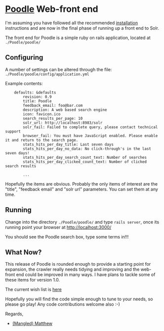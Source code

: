 [Poodle](../index.html) Web-front end
======================================

I'm assuming you have followed all the recommended [installation](../file.INSTALLATION.html) instructions and are now in the final phase of running up a front end to Solr.

The front end for Poodle is a simple ruby on rails application, located at `./Poodle/poodle/`

Configuring
-----------

A number of settings can be altered through the file: `./Poodle/poodle/config/application.yml`

Example contents:

        defaults: &defaults
            revision: 0.9
            title: Poodle
            feedback_email: foo@bar.com
            description: A web based search engine
            icon: favicon.ico
            search_results_per_page: 10
            solr_url: http://localhost:8983/solr
            solr_fail: Failed to complete query, please contact technical support
            browser_fail: You must have JavaScript enabled. Please enable it and return to the search page.
            stats_hits_per_day_title: Last seven days
            stats_hits_per_day_no_data: No click-through's in the last seven days!
            stats_hits_per_day_search_count_text: Number of searches
            stats_hits_per_day_clicked_count_text: Number of clicked search results
        
            ...

Hopefully the items are obvious. Probably the only items of interest are the "title", "feedback email" and "solr url" parameters. You can set them at any time.

Running
-------

Change into the directory `./Poodle/poodle/` and type `rails server`, once its running point your browser at [http://localhost:3000/](http://localhost:3000/)

You should see the Poodle search box, type some terms in!!!

What Now?
---------

This release of Poodle is rounded enough to provide a starting point for expansion, the crawler really needs tidying and improving and the web-front end could be improved in many ways. I have plans to tackle some of these items for version 1.0.

The current wish list is [here](../file.TODO.html)

Hopefully you will find the code simple enough to tune to your needs, so please go play! Any code contributions welcome also :-)

Regards,

- <a href="http://www.google.com/recaptcha/mailhide/d?k=01vdgNNADQlgrqj5lMuKLpag==&c=dLzYSFd6PdPBc5paL9eJKJ62wOQODVZwCaNzqvMcxyI=">(Mangled) Matthew</a>

